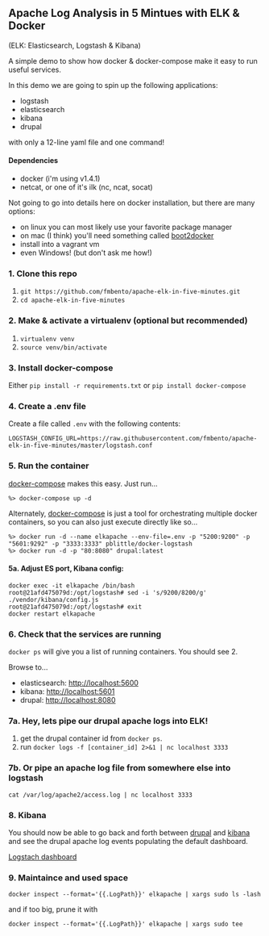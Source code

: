 ## Apache Log Analysis in 5 Mintues with ELK & Docker

(ELK: Elasticsearch, Logstash & Kibana)

A simple demo to show how docker & docker-compose make it easy to run useful services.

In this demo we are going to spin up the following applications:

* logstash
* elasticsearch
* kibana
* drupal

with only a 12-line yaml file and one command!

#### Dependencies
* docker (i'm using v1.4.1)
* netcat, or one of it's ilk (nc, ncat, socat)

Not going to go into details here on docker installation, but there are many options:

* on linux you can most likely use your favorite package manager
* on mac (I think) you'll need something called [boot2docker](http://boot2docker.io/)
* install into a vagrant vm
* even Windows! (but don't ask me how!)

### 1. Clone this repo

1. `git https://github.com/fmbento/apache-elk-in-five-minutes.git`
1. `cd apache-elk-in-five-minutes`

### 2. Make & activate a virtualenv (optional but recommended)

1. `virtualenv venv`
1. `source venv/bin/activate`

### 3. Install docker-compose

Either `pip install -r requirements.txt` or `pip install docker-compose`

### 4. Create a .env file

Create a file called `.env` with the following contents:

```
LOGSTASH_CONFIG_URL=https://raw.githubusercontent.com/fmbento/apache-elk-in-five-minutes/master/logstash.conf
```

### 5. Run the container

[docker-compose](https://docs.docker.com/compose/)  makes this easy. Just run...

    %> docker-compose up -d

Alternately, [docker-compose](https://docs.docker.com/compose/) is just a tool for orchestrating multiple docker containers, so you can also just execute directly like so...

    %> docker run -d --name elkapache --env-file=.env -p "5200:9200" -p "5601:9292" -p "3333:3333" pblittle/docker-logstash
    %> docker run -d -p "80:8080" drupal:latest

#### 5a. Adjust ES port, Kibana config:

    docker exec -it elkapache /bin/bash
    root@21afd475079d:/opt/logstash# sed -i 's/9200/8200/g' ./vendor/kibana/config.js
    root@21afd475079d:/opt/logstash# exit
    docker restart elkapache

### 6. Check that the services are running

`docker ps` will give you a list of running containers. You should see 2.

Browse to...

* elasticsearch: [http://localhost:5600]()
* kibana: [http://localhost:5601]()
* drupal: [http://localhost:8080]()

### 7a. Hey, lets pipe our drupal apache logs into ELK!

1. get the drupal container id from `docker ps`.
1. run `docker logs -f [container_id] 2>&1 | nc localhost 3333`

### 7b. Or pipe an apache log file from somewhere else into logstash

`cat /var/log/apache2/access.log | nc localhost 3333`

### 8. Kibana

You should now be able to go back and forth between [drupal](http://localhost:8080) and [kibana](http://localhost:5601) and see the drupal apache log events populating the default dashboard.

[Logstach dashboard](http://localhost:5601/index.html#/dashboard/file/logstash.json)

### 9. Maintaince and used space

    docker inspect --format='{{.LogPath}}' elkapache | xargs sudo ls -lash

and if too big, prune it with

    docker inspect --format='{{.LogPath}}' elkapache | xargs sudo tee



